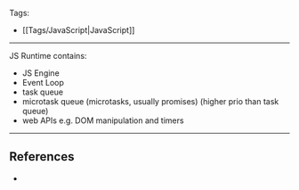 Tags:
- [[Tags/JavaScript|JavaScript]]
---
JS Runtime contains:

- JS Engine
- Event Loop
- task queue
- microtask queue (microtasks, usually promises) (higher prio than task queue)
- web APIs e.g. DOM manipulation and timers

---
## References
- 